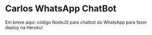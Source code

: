 # Carlos WhatsApp ChatBot

Em breve aqui: código NodeJS para chatbot do WhatsApp para fazer deploy na Heroku!
